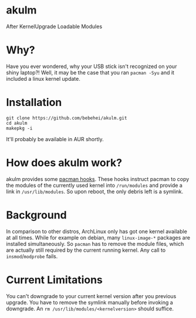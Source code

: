 # akulm

After KernelUpgrade Loadable Modules

# Why?

Have you ever wondered, why your USB stick isn't recognized on your shiny laptop?! Well, it may be the case that you ran `pacman -Syu` and it included a linux kernel update.

# Installation

```
git clone https://github.com/bebehei/akulm.git
cd akulm
makepkg -i
```

It'll probably be available in AUR shortly.

# How does akulm work?

akulm provides some [pacman hooks](https://www.archlinux.org/pacman/alpm-hooks.5.html). These hooks instruct pacman to copy the modules of the currently used kernel into `/run/modules` and provide a link in `/usr/lib/modules`. So upon reboot, the only debris left is a symlink.

# Background

In comparison to other distros, ArchLinux only has got one kernel available at all times. While for example on debian, many `linux-image-*` packages are installed simultaneously. So `pacman` has to remove the module files, which are actually still required by the current running kernel. Any call to `insmod`/`modprobe` fails.

# Current Limitations

You can't downgrade to your current kernel version after you previous upgrade. You have to remove the symlink manually before invoking a downgrade. An `rm /usr/lib/modules/<kernelversion>` should suffice.
